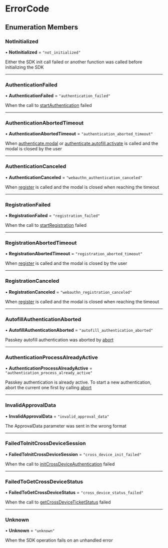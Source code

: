 
# ErrorCode

## Enumeration Members

### NotInitialized

• **NotInitialized** = ``"not_initialized"``

Either the SDK init call failed or another function was called before initializing the SDK

___

### AuthenticationFailed

• **AuthenticationFailed** = ``"authentication_failed"``

When the call to [startAuthentication](../interfaces/WebauthnApis.md#startauthentication) failed

___

### AuthenticationAbortedTimeout

• **AuthenticationAbortedTimeout** = ``"authentication_aborted_timeout"``


When [authenticate.modal](../interfaces/WebauthnAuthenticationFlows.md#modal) or [authenticate.autofill.activate](../interfaces/AutofillHandlers.md#activate) is called and the modal is closed by the user

___

### AuthenticationCanceled

• **AuthenticationCanceled** = ``"webauthn_authentication_canceled"``

When [register](../modules.md#register) is called and the modal is closed when reaching the timeout

___

### RegistrationFailed

• **RegistrationFailed** = ``"registration_failed"``

When the call to [startRegistration](../interfaces/WebauthnApis.md#startregistration) failed

___

### RegistrationAbortedTimeout

• **RegistrationAbortedTimeout** = ``"registration_aborted_timeout"``


When [register](../modules.md#register) is called and the modal is closed by the user


___

### RegistrationCanceled

• **RegistrationCanceled** = ``"webauthn_registration_canceled"``


When [register](../modules.md#register) is called and the modal is closed when reaching the timeout

___

### AutofillAuthenticationAborted

• **AutofillAuthenticationAborted** = ``"autofill_authentication_aborted"``

Passkey autofill authentication was aborted by [abort](../interfaces/AutofillHandlers.md#abort)

___

### AuthenticationProcessAlreadyActive

• **AuthenticationProcessAlreadyActive** = ``"authentication_process_already_active"``

Passkey authentication is already active. To start a new authentication, abort the current one first by calling [abort](../interfaces/AutofillHandlers.md#abort)

___

### InvalidApprovalData

• **InvalidApprovalData** = ``"invalid_approval_data"``


The ApprovalData parameter was sent in the wrong format

___

### FailedToInitCrossDeviceSession

• **FailedToInitCrossDeviceSession** = ``"cross_device_init_failed"``

When the call to [initCrossDeviceAuthentication](../interfaces/WebauthnApis.md#initcrossdeviceauthentication)  failed

___

### FailedToGetCrossDeviceStatus

• **FailedToGetCrossDeviceStatus** = ``"cross_device_status_failed"``

When the call to [getCrossDeviceTicketStatus](../interfaces/WebauthnApis.md#getcrossdeviceticketstatus)  failed

___

### Unknown

• **Unknown** = ``"unknown"``

When the SDK operation fails on an unhandled error
